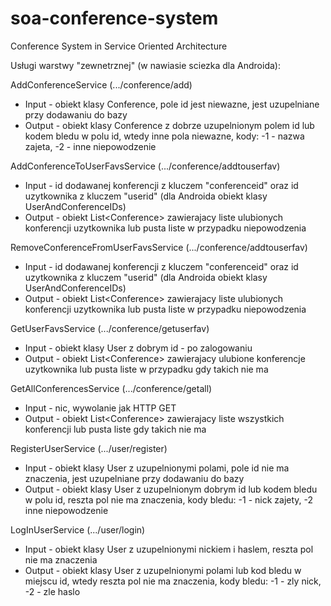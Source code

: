 soa-conference-system
=====================

Conference System in Service Oriented Architecture

Usługi warstwy "zewnetrznej" (w nawiasie sciezka dla Androida):

AddConferenceService (.../conference/add)

- Input - obiekt klasy Conference, pole id jest niewazne, jest uzupelniane przy dodawaniu do bazy
- Output - obiekt klasy Conference z dobrze uzupelnionym polem id lub kodem bledu w polu id, wtedy inne pola niewazne, kody: -1 - nazwa zajeta, -2 - inne niepowodzenie

AddConferenceToUserFavsService (.../conference/addtouserfav)

- Input - id dodawanej konferencji z kluczem "conferenceid" oraz id uzytkownika z kluczem "userid" (dla Androida obiekt klasy UserAndConferenceIDs)
- Output - obiekt List\<Conference\> zawierajacy liste ulubionych konferencji uzytkownika lub pusta liste w przypadku niepowodzenia

RemoveConferenceFromUserFavsService (.../conference/addtouserfav)

- Input - id dodawanej konferencji z kluczem "conferenceid" oraz id uzytkownika z kluczem "userid" (dla Androida obiekt klasy UserAndConferenceIDs)
- Output - obiekt List\<Conference\> zawierajacy liste ulubionych konferencji uzytkownika lub pusta liste w przypadku niepowodzenia

GetUserFavsService (.../conference/getuserfav)

- Input - obiekt klasy User z dobrym id - po zalogowaniu
- Output - obiekt List\<Conference\> zawierajacy ulubione konferencje uzytkownika lub pusta liste w przypadku gdy takich nie ma

GetAllConferencesService (.../conference/getall)

- Input - nic, wywolanie jak HTTP GET
- Output - obiekt List\<Conference\> zawierajacy liste wszystkich konferencji lub pusta liste gdy takich nie ma

RegisterUserService (.../user/register)

- Input - obiekt klasy User z uzupelnionymi polami, pole id nie ma znaczenia, jest uzupelniane przy dodawaniu do bazy
- Output - obiekt klasy User z uzupelnionym dobrym id lub kodem bledu w polu id, reszta pol nie ma znaczenia, kody bledu: -1 - nick zajety, -2 inne niepowodzenie

LogInUserService (.../user/login)

- Input - obiekt klasy User z uzupelnionymi nickiem i haslem, reszta pol nie ma znaczenia
- Output - obiekt klasy User z uzupelnionymi polami lub kod bledu w miejscu id, wtedy reszta pol nie ma znaczenia, kody bledu: -1 - zly nick, -2 - zle haslo
